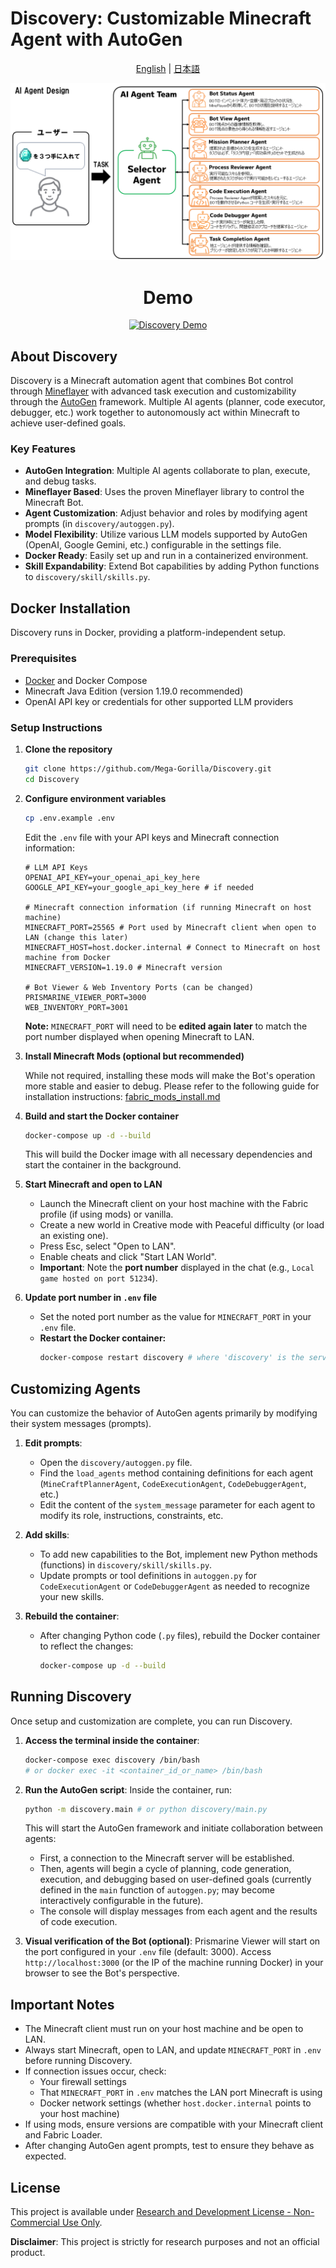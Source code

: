 # Discovery: Customizable Minecraft Agent with AutoGen

<div align="center">

[English](README.md) | [日本語](README-jp.md)

![MinecraftAI](https://github.com/Mega-Gorilla/Discovery/blob/main/images/MinecraftAI.png?raw=true)


# Demo

[![Discovery Demo](https://img.youtube.com/vi/vxqvB3isKn4/0.jpg)](https://youtube.com/live/vxqvB3isKn4?feature=share)

</div>

## About Discovery

Discovery is a Minecraft automation agent that combines Bot control through [Mineflayer](https://github.com/PrismarineJS/mineflayer) with advanced task execution and customizability through the [AutoGen](https://github.com/microsoft/autogen) framework. Multiple AI agents (planner, code executor, debugger, etc.) work together to autonomously act within Minecraft to achieve user-defined goals.

### Key Features

- **AutoGen Integration**: Multiple AI agents collaborate to plan, execute, and debug tasks.
- **Mineflayer Based**: Uses the proven Mineflayer library to control the Minecraft Bot.
- **Agent Customization**: Adjust behavior and roles by modifying agent prompts (in `discovery/autoggen.py`).
- **Model Flexibility**: Utilize various LLM models supported by AutoGen (OpenAI, Google Gemini, etc.) configurable in the settings file.
- **Docker Ready**: Easily set up and run in a containerized environment.
- **Skill Expandability**: Extend Bot capabilities by adding Python functions to `discovery/skill/skills.py`.

## Docker Installation

Discovery runs in Docker, providing a platform-independent setup.

### Prerequisites

- [Docker](https://www.docker.com/products/docker-desktop/) and Docker Compose
- Minecraft Java Edition (version 1.19.0 recommended)
- OpenAI API key or credentials for other supported LLM providers

### Setup Instructions

1. **Clone the repository**
   ```bash
   git clone https://github.com/Mega-Gorilla/Discovery.git
   cd Discovery
   ```

2. **Configure environment variables**
   ```bash
   cp .env.example .env
   ```
   
   Edit the `.env` file with your API keys and Minecraft connection information:
   ```dotenv
   # LLM API Keys
   OPENAI_API_KEY=your_openai_api_key_here
   GOOGLE_API_KEY=your_google_api_key_here # if needed

   # Minecraft connection information (if running Minecraft on host machine)
   MINECRAFT_PORT=25565 # Port used by Minecraft client when open to LAN (change this later)
   MINECRAFT_HOST=host.docker.internal # Connect to Minecraft on host machine from Docker
   MINECRAFT_VERSION=1.19.0 # Minecraft version

   # Bot Viewer & Web Inventory Ports (can be changed)
   PRISMARINE_VIEWER_PORT=3000
   WEB_INVENTORY_PORT=3001
   ```
   **Note:** `MINECRAFT_PORT` will need to be **edited again later** to match the port number displayed when opening Minecraft to LAN.

3. **Install Minecraft Mods (optional but recommended)**

   While not required, installing these mods will make the Bot's operation more stable and easier to debug.
   Please refer to the following guide for installation instructions:
   [fabric_mods_install.md](docs/fabric_mods_install.md)

4. **Build and start the Docker container**
   ```bash
   docker-compose up -d --build
   ```
   
   This will build the Docker image with all necessary dependencies and start the container in the background.

5. **Start Minecraft and open to LAN**
   - Launch the Minecraft client on your host machine with the Fabric profile (if using mods) or vanilla.
   - Create a new world in Creative mode with Peaceful difficulty (or load an existing one).
   - Press Esc, select "Open to LAN".
   - Enable cheats and click "Start LAN World".
   - **Important**: Note the **port number** displayed in the chat (e.g., `Local game hosted on port 51234`).

6. **Update port number in `.env` file**
   - Set the noted port number as the value for `MINECRAFT_PORT` in your `.env` file.
   - **Restart the Docker container:**
     ```bash
     docker-compose restart discovery # where 'discovery' is the service name defined in docker-compose.yml
     ```

## Customizing Agents

You can customize the behavior of AutoGen agents primarily by modifying their system messages (prompts).

1. **Edit prompts**:
   - Open the `discovery/autoggen.py` file.
   - Find the `load_agents` method containing definitions for each agent (`MineCraftPlannerAgent`, `CodeExecutionAgent`, `CodeDebuggerAgent`, etc.)
   - Edit the content of the `system_message` parameter for each agent to modify its role, instructions, constraints, etc.

2. **Add skills**:
   - To add new capabilities to the Bot, implement new Python methods (functions) in `discovery/skill/skills.py`.
   - Update prompts or tool definitions in `autoggen.py` for `CodeExecutionAgent` or `CodeDebuggerAgent` as needed to recognize your new skills.

3. **Rebuild the container**:
   - After changing Python code (`.py` files), rebuild the Docker container to reflect the changes:
     ```bash
     docker-compose up -d --build
     ```

## Running Discovery

Once setup and customization are complete, you can run Discovery.

1. **Access the terminal inside the container**:
   ```bash
   docker-compose exec discovery /bin/bash
   # or docker exec -it <container_id_or_name> /bin/bash
   ```

2. **Run the AutoGen script**:
   Inside the container, run:
   ```bash
   python -m discovery.main # or python discovery/main.py
   ```

   This will start the AutoGen framework and initiate collaboration between agents:
   - First, a connection to the Minecraft server will be established.
   - Then, agents will begin a cycle of planning, code generation, execution, and debugging based on user-defined goals (currently defined in the `main` function of `autoggen.py`; may become interactively configurable in the future).
   - The console will display messages from each agent and the results of code execution.

3. **Visual verification of the Bot (optional)**:
   Prismarine Viewer will start on the port configured in your `.env` file (default: 3000). Access `http://localhost:3000` (or the IP of the machine running Docker) in your browser to see the Bot's perspective.

## Important Notes

- The Minecraft client must run on your host machine and be open to LAN.
- Always start Minecraft, open to LAN, and update `MINECRAFT_PORT` in `.env` before running Discovery.
- If connection issues occur, check:
  - Your firewall settings
  - That `MINECRAFT_PORT` in `.env` matches the LAN port Minecraft is using
  - Docker network settings (whether `host.docker.internal` points to your host machine)
- If using mods, ensure versions are compatible with your Minecraft client and Fabric Loader.
- After changing AutoGen agent prompts, test to ensure they behave as expected.

## License

This project is available under [Research and Development License - Non-Commercial Use Only](LICENSE).

**Disclaimer**: This project is strictly for research purposes and not an official product.
